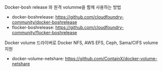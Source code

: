 
Docker-bosh release 와 원격 volumme을 함께 사용하는 방법
- docker-boshrelease: https://github.com/cloudfoundry-community/docker-boshrelease 
- flocker-boshrelease: https://github.com/cloudfoundry-community/flocker-boshrelease

Docker volume 드라이버로 Docker NFS, AWS EFS, Ceph, Sama/CIFS volume 지원
- docker-volume-netshare: https://github.com/ContainX/docker-volume-netshare
  
